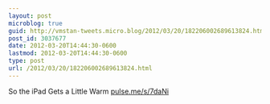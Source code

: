 ```yaml
---
layout: post
microblog: true
guid: http://vmstan-tweets.micro.blog/2012/03/20/182206002689613824.html
post_id: 3037677
date: 2012-03-20T14:44:30-0600
lastmod: 2012-03-20T14:44:30-0600
type: post
url: /2012/03/20/182206002689613824.html
---
```

So the iPad Gets a Little Warm <a href="http://pulse.me/s/7daNi">pulse.me/s/7daNi</a>
